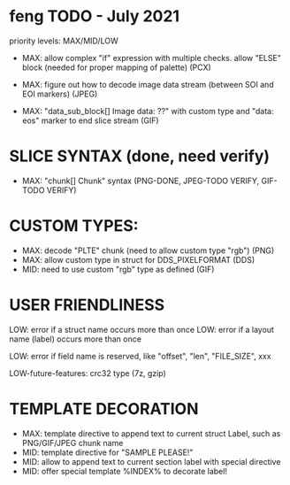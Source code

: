 # feng TODO - July 2021

priority levels: MAX/MID/LOW



- MAX: allow complex "if" expression with multiple checks. allow "ELSE" block (needed for proper mapping of palette) (PCX)

- MAX: figure out how to decode image data stream (between SOI and EOI markers) (JPEG)

- MAX: "data_sub_block[] Image data: ??" with custom type and "data: eos" marker to end slice stream  (GIF)



# SLICE SYNTAX (done, need verify)
- MAX: "chunk[] Chunk" syntax (PNG-DONE, JPEG-TODO VERIFY, GIF-TODO VERIFY)



# CUSTOM TYPES:
- MAX: decode "PLTE" chunk (need to allow custom type "rgb")  (PNG)
- MAX: allow custom type in struct for DDS_PIXELFORMAT (DDS)
- MID: need to use custom "rgb" type as defined (GIF)



# USER FRIENDLINESS
LOW: error if a struct name occurs more than once
LOW: error if a layout name (label) occurs more than once

LOW: error if field name is reserved, like "offset", "len", "FILE_SIZE", xxx

LOW-future-features: crc32 type (7z, gzip)



# TEMPLATE DECORATION
- MAX: template directive to append text to current struct Label, such as PNG/GIF/JPEG chunk name
- MID: template directive for "SAMPLE PLEASE!"
- MID: allow to append text to current section label with special directive
- MID: offer special template %INDEX% to decorate label!
